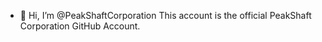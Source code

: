 - 👋 Hi, I’m @PeakShaftCorporation
This account is the official PeakShaft Corporation GitHub Account.

<!---
PeakShaftCorporation/PeakShaftCorporation is a ✨ special ✨ repository because its `README.md` (this file) appears on your GitHub profile.
You can click the Preview link to take a look at your changes.
--->
